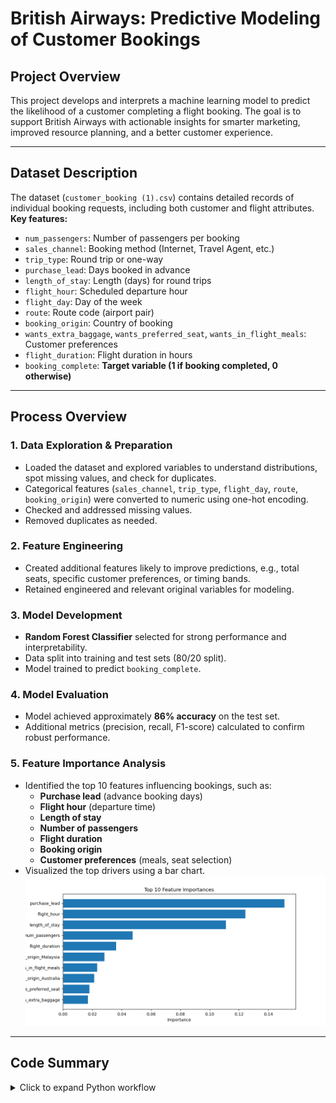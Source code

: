 # British Airways: Predictive Modeling of Customer Bookings

## Project Overview

This project develops and interprets a machine learning model to predict the likelihood of a customer completing a flight booking. The goal is to support British Airways with actionable insights for smarter marketing, improved resource planning, and a better customer experience.

---

## Dataset Description

The dataset (`customer_booking (1).csv`) contains detailed records of individual booking requests, including both customer and flight attributes.  
**Key features:**
- `num_passengers`: Number of passengers per booking
- `sales_channel`: Booking method (Internet, Travel Agent, etc.)
- `trip_type`: Round trip or one-way
- `purchase_lead`: Days booked in advance
- `length_of_stay`: Length (days) for round trips
- `flight_hour`: Scheduled departure hour
- `flight_day`: Day of the week
- `route`: Route code (airport pair)
- `booking_origin`: Country of booking
- `wants_extra_baggage`, `wants_preferred_seat`, `wants_in_flight_meals`: Customer preferences
- `flight_duration`: Flight duration in hours
- `booking_complete`: **Target variable (1 if booking completed, 0 otherwise)**

---

## Process Overview

### 1. Data Exploration & Preparation

- Loaded the dataset and explored variables to understand distributions, spot missing values, and check for duplicates.
- Categorical features (`sales_channel`, `trip_type`, `flight_day`, `route`, `booking_origin`) were converted to numeric using one-hot encoding.
- Checked and addressed missing values.
- Removed duplicates as needed.

### 2. Feature Engineering

- Created additional features likely to improve predictions, e.g., total seats, specific customer preferences, or timing bands.
- Retained engineered and relevant original variables for modeling.

### 3. Model Development

- **Random Forest Classifier** selected for strong performance and interpretability.
- Data split into training and test sets (80/20 split).
- Model trained to predict `booking_complete`.

### 4. Model Evaluation

- Model achieved approximately **86% accuracy** on the test set.
- Additional metrics (precision, recall, F1-score) calculated to confirm robust performance.

### 5. Feature Importance Analysis

- Identified the top 10 features influencing bookings, such as:
  - **Purchase lead** (advance booking days)
  - **Flight hour** (departure time)
  - **Length of stay**
  - **Number of passengers**
  - **Flight duration**
  - **Booking origin**
  - **Customer preferences** (meals, seat selection)
- Visualized the top drivers using a bar chart.
![Feature Importance Chart](images/feature_importance.png)

---

## Code Summary

<details>
<summary>Click to expand Python workflow</summary>

```python
# 1. Data Loading & Exploration
import pandas as pd
df = pd.read_csv("customer_booking (1).csv", encoding="ISO-8859-1")
print(df.info())
print(df.head())

# 2. Data Cleaning
df = df.drop_duplicates()
df = df.fillna(df.median(numeric_only=True))

# 3. Feature Engineering & Encoding
cat_cols = ['sales_channel', 'trip_type', 'flight_day', 'route', 'booking_origin']
df_encoded = pd.get_dummies(df, columns=cat_cols, drop_first=True)

X = df_encoded.drop('booking_complete', axis=1)
y = df_encoded['booking_complete']

# 4. Train/Test Split
from sklearn.model_selection import train_test_split
X_train, X_test, y_train, y_test = train_test_split(X, y, test_size=0.2, random_state=42)

# 5. Random Forest Model
from sklearn.ensemble import RandomForestClassifier
rf = RandomForestClassifier(n_estimators=100, random_state=42)
rf.fit(X_train, y_train)

# 6. Evaluation
from sklearn.metrics import accuracy_score, classification_report
y_pred = rf.predict(X_test)
print("Accuracy:", accuracy_score(y_test, y_pred))
print(classification_report(y_test, y_pred))

# 7. Feature Importance
import matplotlib.pyplot as plt
import numpy as np
importances = rf.feature_importances_
indices = np.argsort(importances)[-10:][::-1]
features = X.columns[indices]
plt.figure(figsize=(10,5))
plt.barh(features, importances[indices])
plt.xlabel('Importance')
plt.title('Top 10 Feature Importances')
plt.gca().invert_yaxis()
plt.show()


